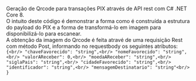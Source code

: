 Geração de Qrcode para transações PIX através de API rest com C# .NET Core 8.<br/>
O intuito deste código é demonstrar a forma como é construída a estrutura do payload do PIX e a forma de transformá-lo em imagem para disponibilizá-lo para escanear.<br/>
A obtenção da imagem do Qrcode é feita atravé de uma requisição Rest com método Post, informando no requestbody os seguintes atributos:<br/>
`{<br/>
  "chaveFavorecido": "string",<br/>
  "nomeFavorecido": "string",<br/>
  "valorAReceber": 0,<br/>
  "moedaAReceber": "string",<br/>
  "siglaPais": "string",<br/>
  "cidadeFavorecido": "string",<br/>
  "identificador": "string",<br/>
  "mensagemDestinatario": "string"<br/>
}`
